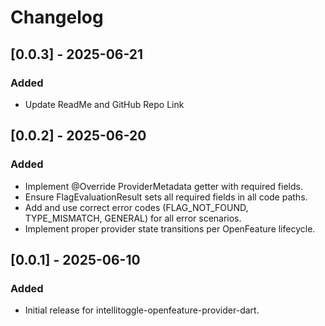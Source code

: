 # Changelog

## [0.0.3] - 2025-06-21

### Added
- Update ReadMe and GitHub Repo Link

## [0.0.2] - 2025-06-20

### Added
- Implement @Override ProviderMetadata getter with required fields.
- Ensure FlagEvaluationResult sets all required fields in all code paths.
- Add and use correct error codes (FLAG_NOT_FOUND, TYPE_MISMATCH, GENERAL) for all error scenarios.
- Implement proper provider state transitions per OpenFeature lifecycle.


## [0.0.1] - 2025-06-10

### Added
- Initial release for intellitoggle-openfeature-provider-dart.




